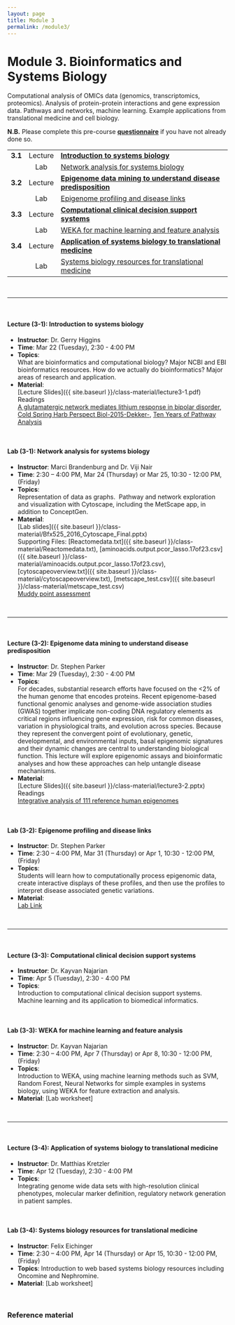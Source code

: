 ```yaml
---
layout: page
title: Module 3
permalink: /module3/
---
```



# Module 3. Bioinformatics and Systems Biology

Computational analysis of OMICs data (genomics, transcriptomics, proteomics).  Analysis of protein-protein interactions and gene expression data. Pathways and networks, machine learning. Example applications from translational medicine and cell biology.

  
**N.B.** Please complete this pre-course [**questionnaire**](http://tinyurl.com/bioinf525-questions) if you have not already done so. 


|         |         |                    | 
| :-----: |:------:| :----------------------- | 
| **3.1** | Lecture | [**Introduction to systems biology**](#3.1) | 
|         | Lab     | [Network analysis for systems biology](#3.1) | 
| **3.2** | Lecture | [**Epigenome data mining to understand disease predisposition**](#3.2) | 
|         | Lab     | [Epigenome profiling and disease links](#3.2)       | 
| **3.3** | Lecture | [**Computational clinical decision support systems**](#3.3)  | 
|         | Lab     | [WEKA for machine learning and feature analysis](#3.2)  | 
| **3.4** | Lecture | [**Application of systems biology to translational medicine**](#3.4) | 
|         | Lab     | [Systems biology resources for translational medicine](#3.4)  | 

<br>

---
<a name="3.1"></a>
<br>

#### Lecture (3-1):	**Introduction to systems biology**  
- **Instructor**: 	Dr. Gerry Higgins  
- **Time**: 		Mar 22 (Tuesday), 2:30 - 4:00 PM  
- **Topics**:  
What are bioinformatics and computational biology?  Major NCBI and EBI bioinformatics resources.  How do we actually do bioinformatics?  Major areas of research and application.  
- **Material**:  
[Lecture Slides]({{ site.baseurl }}/class-material/lecture3-1.pdf)  
Readings  
[A glutamatergic network mediates lithium response in bipolar disorder](https://ctools.umich.edu/access/content/group/cd806bd4-a051-4873-9be1-4a158109a66b/Module%203/A%20glutamatergic%20network%20mediates%20lithium%20response%20in%20bipolar%20disorder.pdf), [Cold Spring Harb Perspect Biol-2015-Dekker-](https://ctools.umich.edu/access/content/group/cd806bd4-a051-4873-9be1-4a158109a66b/Module%203/Cold%20Spring%20Harb%20Perspect%20Biol-2015-Dekker-.pdf), [Ten Years of Pathway Analysis](https://ctools.umich.edu/access/content/group/cd806bd4-a051-4873-9be1-4a158109a66b/Module%203/Ten%20Years%20of%20Pathway%20Analysis.pdf)  


<br>

#### Lab (3-1): 	**Network analysis for systems biology**  
- **Instructor**: 	Marci Brandenburg and Dr. Viji Nair  
- **Time**: 		2:30 – 4:00 PM, Mar 24 (Thursday) or Mar 25, 10:30 - 12:00 PM, (Friday)  
- **Topics**:  
Representation of data as graphs.  Pathway and network exploration and visualization with Cytoscape, including the MetScape app, in addition to ConceptGen.  
- **Material**:  
[Lab slides]({{ site.baseurl }}/class-material/Bfx525_2016_Cytoscape_Final.pptx)  
Supporting Files: [Reactomedata.txt]({{ site.baseurl }}/class-material/Reactomedata.txt), [aminoacids.output.pcor_lasso.17of23.csv]({{ site.baseurl }}/class-material/aminoacids.output.pcor_lasso.17of23.csv), [cytoscapeoverview.txt]({{ site.baseurl }}/class-material/cytoscapeoverview.txt), [metscape_test.csv]({{ site.baseurl }}/class-material/metscape_test.csv)  
[Muddy point assessment](https://docs.google.com/forms/d/1WUDoBCwzH8wNF46rDNLtTw-DVUqJDu9rt5XTfwPj2mA/viewform)  

<br>

---
<a name="3.2"></a>
<br>

#### Lecture (3-2): **Epigenome data mining to understand disease predisposition**  
- **Instructor**: 	Dr. Stephen Parker  
- **Time**: 		Mar 29 (Tuesday), 2:30 - 4:00 PM  
- **Topics**:  
For decades, substantial research efforts have focused on the <2% of the human genome that encodes proteins. Recent epigenome-based functional genomic analyses and genome-wide association studies (GWAS) together implicate non-coding DNA regulatory elements as critical regions influencing gene expression, risk for common diseases, variation in physiological traits, and evolution across species. Because they represent the convergent point of evolutionary, genetic, developmental, and environmental inputs, basal epigenomic signatures and their dynamic changes are central to understanding biological function. This lecture will explore epigenomic assays and bioinformatic analyses and how these approaches can help untangle disease mechanisms. 
- **Material**:  
[Lecture Slides]({{ site.baseurl }}/class-material/lecture3-2.pptx)  
Readings  
[Integrative analysis of 111 reference human epigenomes](https://ctools.umich.edu/access/content/group/cd806bd4-a051-4873-9be1-4a158109a66b/Module%203/Integrative%20analysis%20of%20111%20reference%20human%20epigenomes.pdf)  


<br>

#### Lab (3-2): 	**Epigenome profiling and disease links**  
- **Instructor**: 	Dr. Stephen Parker  
- **Time**: 2:30 – 4:00 PM, Mar 31 (Thursday) or Apr 1, 10:30 - 12:00 PM, (Friday)  
- **Topics**:  
Students will learn how to computationally process epigenomic data, create interactive displays of these profiles, and then use the profiles to interpret disease associated genetic variations.
- **Material**:  
[Lab Link](https://github.com/ParkerLab/bioinf525)

<br>

---
<a name="3.3"></a>
<br>

#### Lecture (3-3): **Computational clinical decision support systems** 
- **Instructor**:   Dr. Kayvan Najarian  
- **Time**:         Apr 5 (Tuesday), 2:30 - 4:00 PM  
- **Topics**:  
Introduction to computational clinical decision support systems. Machine learning and its application to biomedical informatics.

<br>

#### Lab (3-3):     **WEKA for machine learning and feature analysis**  
- **Instructor**:   Dr. Kayvan Najarian  
- **Time**:         2:30 – 4:00 PM, Apr 7 (Thursday) or Apr 8, 10:30 - 12:00 PM, (Friday)  
- **Topics**:  
Introduction to WEKA, using machine learning methods such as SVM, Random Forest, Neural Networks for simple examples in systems biology, using WEKA for feature extraction and analysis.  
- **Material**: [Lab worksheet]

<br>

---
<a name="3.4"></a>
<br>

#### Lecture (3-4): **Application of systems biology to translational medicine**  
- **Instructor**: 	Dr. Matthias Kretzler  
- **Time**: 		Apr 12 (Tuesday), 2:30 - 4:00 PM  
- **Topics**:  
Integrating genome wide data sets with high-resolution clinical phenotypes, molecular marker definition, regulatory network generation in patient samples.  

<br>

#### Lab (3-4): 	**Systems biology resources for translational medicine** 
- **Instructor**: 	Felix Eichinger
- **Time**: 		2:30 – 4:00 PM, Apr 14 (Thursday) or  Apr 15, 10:30 - 12:00 PM, (Friday)
- **Topics**:
Introduction to web based systems biology resources including Oncomine and Nephromine.
- **Material**: [Lab worksheet]


<br>

### Reference material
<!--- files dont exist yet...
[Slides-2.1]()
[Slides-2.2]()
-->

